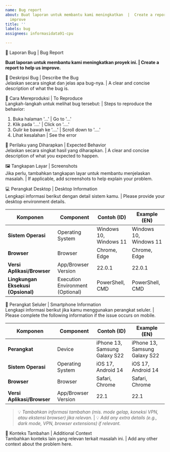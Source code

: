 ```yaml
---
name: Bug report
about: Buat laporan untuk membantu kami meningkatkan  |  Create a report to help us
  improve
title: ''
labels: bug
assignees: informasidata91-cpu

---
```


🐞 Laporan Bug | Bug Report  

**Buat laporan untuk membantu kami meningkatkan proyek ini. | Create a report to help us improve.**

🧩 Deskripsi Bug | Describe the Bug  
Jelaskan secara singkat dan jelas apa bug-nya.  |  A clear and concise description of what the bug is.


🔁 Cara Mereproduksi | To Reproduce  
Langkah-langkah untuk melihat bug tersebut:  |  Steps to reproduce the behavior:

1. Buka halaman '...' | Go to '...'  
2. Klik pada '....' | Click on '....'  
3. Gulir ke bawah ke '....' | Scroll down to '....'  
4. Lihat kesalahan | See the error  


🎯 Perilaku yang Diharapkan | Expected Behavior  
Jelaskan secara singkat hasil yang diharapkan.  |  A clear and concise description of what you expected to happen.  


🖼️ Tangkapan Layar | Screenshots  
Jika perlu, tambahkan tangkapan layar untuk membantu menjelaskan masalah.  |  If applicable, add screenshots to help explain your problem.  


💻 Perangkat Desktop | Desktop Information    
Lengkapi informasi berikut dengan detail sistem kamu. | Please provide your desktop environment details.  

| Komponen | Component | Contoh (ID) | Example (EN) |   
|-----------|------------|--------------|---------------|  
| **Sistem Operasi** | Operating System | Windows 10, Windows 11 | Windows 10, Windows 11 |   
| **Browser** | Browser | Chrome, Edge | Chrome, Edge |  
| **Versi Aplikasi/Browser** | App/Browser Version | 22.0.1 | 22.0.1 |   
| **Lingkungan Eksekusi (Opsional)** | Execution Environment (Optional) | PowerShell, CMD | PowerShell, CMD |    


📱 Perangkat Seluler | Smartphone Information  
Lengkapi informasi berikut jika kamu menggunakan perangkat seluler. | Please complete the following information if the issue occurs on mobile.  

| Komponen | Component | Contoh (ID) | Example (EN) |   
|-----------|------------|--------------|---------------|   
| **Perangkat** | Device | iPhone 13, Samsung Galaxy S22 | iPhone 13, Samsung Galaxy S22 |  
| **Sistem Operasi** | Operating System | iOS 17, Android 14 | iOS 17, Android 14 |   
| **Browser** | Browser | Safari, Chrome | Safari, Chrome |   
| **Versi Aplikasi/Browser** | App/Browser Version | 22.1 | 22.1 |   

> 💡 *Tambahkan informasi tambahan (mis. mode gelap, koneksi VPN, atau ekstensi browser) jika relevan.*  |  💡 *Add any extra details (e.g., dark mode, VPN, browser extensions) if relevant.*    


🧠 Konteks Tambahan  |  Additional Context  
Tambahkan konteks lain yang relevan terkait masalah ini.  |  Add any other context about the problem here.  
